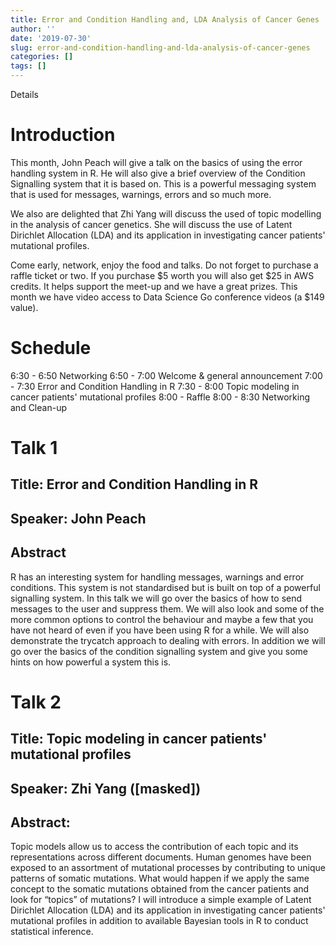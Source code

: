 ```yaml
---
title: Error and Condition Handling and, LDA Analysis of Cancer Genes
author: ''
date: '2019-07-30'
slug: error-and-condition-handling-and-lda-analysis-of-cancer-genes
categories: []
tags: []
---
```


Details
# Introduction

This month, John Peach will give a talk on the basics of using the error handling system in R. He will also give a brief overview of the Condition Signalling system that it is based on. This is a powerful messaging system that is used for messages, warnings, errors and so much more.

We also are delighted that Zhi Yang will discuss the used of topic modelling in the analysis of cancer genetics. She will discuss the use of Latent Dirichlet Allocation (LDA) and its application in investigating cancer patients' mutational profiles.

Come early, network, enjoy the food and talks. Do not forget to purchase a raffle ticket or two. If you purchase $5 worth you will also get $25 in AWS credits. It helps support the meet-up and we have a great prizes. This month we have video access to Data Science Go conference videos (a $149 value).

# Schedule
6:30 - 6:50 Networking
6:50 - 7:00 Welcome & general announcement
7:00 - 7:30 Error and Condition Handling in R
7:30 - 8:00 Topic modeling in cancer patients' mutational profiles
8:00 - Raffle
8:00 - 8:30 Networking and Clean-up

# Talk 1

## Title: Error and Condition Handling in R
## Speaker: John Peach
## Abstract

R has an interesting system for handling messages, warnings and error conditions. This system is not standardised but is built on top of a powerful signalling system. In this talk we will go over the basics of how to send messages to the user and suppress them. We will also look and some of the more common options to control the behaviour and maybe a few that you have not heard of even if you have been using R for a while. We will also demonstrate the trycatch approach to dealing with errors. In addition we will go over the basics of the condition signalling system and give you some hints on how powerful a system this is.

# Talk 2

## Title: Topic modeling in cancer patients' mutational profiles
## Speaker: Zhi Yang ([masked])
## Abstract:

Topic models allow us to access the contribution of each topic and its
representations across different documents. Human genomes have been
exposed to an assortment of mutational processes by contributing to
unique patterns of somatic mutations. What would happen if we apply
the same concept to the somatic mutations obtained from the cancer
patients and look for “topics” of mutations? I will introduce a simple
example of Latent Dirichlet Allocation (LDA) and its application in
investigating cancer patients' mutational profiles in addition to
available Bayesian tools in R to conduct statistical inference.